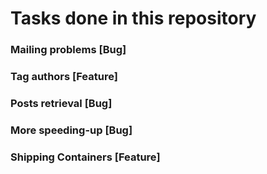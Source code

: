 # Tasks done in this repository
### Mailing problems [Bug]
### Tag authors [Feature]
### Posts retrieval [Bug]
### More speeding-up [Bug]
### Shipping Containers [Feature]
